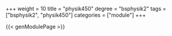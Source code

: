 +++
weight = 10
title = "physik450"
degree = "bsphysik2"
tags = ["bsphysik2", "physik450"]
categories = ["module"]
+++

{{< genModulePage >}}
